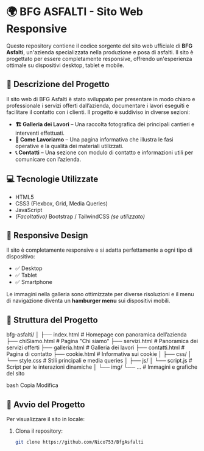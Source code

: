 # 🌍 BFG ASFALTI - Sito Web Responsive

Questo repository contiene il codice sorgente del sito web ufficiale di **BFG Asfalti**, un'azienda specializzata nella produzione e posa di asfalti. Il sito è progettato per essere completamente responsive, offrendo un'esperienza ottimale su dispositivi desktop, tablet e mobile.

## 📌 Descrizione del Progetto

Il sito web di BFG Asfalti è stato sviluppato per presentare in modo chiaro e professionale i servizi offerti dall’azienda, documentare i lavori eseguiti e facilitare il contatto con i clienti. Il progetto è suddiviso in diverse sezioni:

- **🏗️ Galleria dei Lavori** – Una raccolta fotografica dei principali cantieri e interventi effettuati.
- **🔧 Come Lavoriamo** – Una pagina informativa che illustra le fasi operative e la qualità dei materiali utilizzati.
- **📞 Contatti** – Una sezione con modulo di contatto e informazioni utili per comunicare con l’azienda.

## 💻 Tecnologie Utilizzate

- HTML5
- CSS3 (Flexbox, Grid, Media Queries)
- JavaScript
- *(Facoltativo)* Bootstrap / TailwindCSS *(se utilizzato)*

## 📱 Responsive Design

Il sito è completamente responsive e si adatta perfettamente a ogni tipo di dispositivo:

- ✅ Desktop
- ✅ Tablet
- ✅ Smartphone

Le immagini nella galleria sono ottimizzate per diverse risoluzioni e il menu di navigazione diventa un **hamburger menu** sui dispositivi mobili.

## 📂 Struttura del Progetto

bfg-asfalti/
│
├── index.html # Homepage con panoramica dell’azienda
├── chiSiamo.html # Pagina "Chi siamo"
├── servizi.html # Panoramica dei servizi offerti
├── galleria.html # Galleria dei lavori
├── contatti.html # Pagina di contatto
├── cookie.html # Informativa sui cookie
│
├── css/
│ └── style.css # Stili principali e media queries
│
├── js/
│ └── script.js # Script per le interazioni dinamiche
│
└── img/
└── ... # Immagini e grafiche del sito

bash
Copia
Modifica

## 🚀 Avvio del Progetto

Per visualizzare il sito in locale:

1. Clona il repository:
   ```bash
   git clone https://github.com/Nico753/BfgAsfalti

